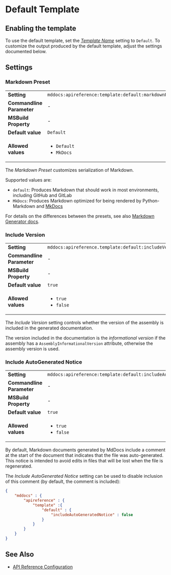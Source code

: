 # Default Template

## Enabling the template

To use the default template, set the [*Template Name*](../README.md#template-name) setting to `Default`.
To customize the output produced by the default template, adjust the settings documented below.

## Settings

### Markdown Preset

<table>
    <tr>
        <td><b>Setting</b></td>
        <td><code>mddocs:apireference:template:default:markdownPreset</code></td>
    </tr>
    <tr>
        <td><b>Commandline Parameter</b></td>
        <td>-</td>
    </tr>
    <tr>
        <td><b>MSBuild Property</b></td>
        <td>-</td>
    </tr>
    <tr>
        <td><b>Default value</b></td>
        <td><code>Default</code></td>
    </tr>
    <tr>
        <td><b>Allowed values</b></td>
        <td>
            <ul>
                <li><code>Default</code></li>
                <li><code>MkDocs</code></li>
            </ul>
        </td>
    </tr>
</table>

The *Markdown Preset* customizes serialization of Markdown.

Supported values are:

- `default`: Produces Markdown that should work in most environments, including GitHub and GitLab
- `MkDocs`: Produces Markdown optimized for being rendered by Python-Markdown and [MkDocs](https://www.mkdocs.org/)

For details on the differences between the presets, see also [Markdown Generator docs](https://github.com/ap0llo/markdown-generator/blob/master/docs/apireference/Grynwald/MarkdownGenerator/MdSerializationOptions/Presets/index.md).

### Include Version

<table>
    <tr>
        <td><b>Setting</b></td>
        <td><code>mddocs:apireference.template:default:includeVersion</code></td>
    </tr>
    <tr>
        <td><b>Commandline Parameter</b></td>
        <td>-</td>
    </tr>
    <tr>
        <td><b>MSBuild Property</b></td>
        <td>-</td>
    </tr>
    <tr>
        <td><b>Default value</b></td>
        <td><code>true</code></td>
    </tr>
    <tr>
        <td><b>Allowed values</b></td>
        <td>
            <ul>
                <li><code>true</code></li>
                <li><code>false</code></li>
            </ul>
        </td>
    </tr>
</table>

The *Include Version* setting controls whether the version of the assembly is included in the generated documentation.

The version included in the documentation is the *informational version* if the assembly has a `AssemblyInformationalVersion` attribute, otherwise the assembly version is used.

### Include AutoGenerated Notice

<table>
    <tr>
        <td><b>Setting</b></td>
        <td><code>mddocs:apireference:template:default:includeAutoGeneratedNotice</code></td>
    </tr>
    <tr>
        <td><b>Commandline Parameter</b></td>
        <td>-</td>
    </tr>
    <tr>
        <td><b>MSBuild Property</b></td>
        <td>-</td>
    </tr>
    <tr>
        <td><b>Default value</b></td>
        <td><code>true</code></td>
    </tr>
    <tr>
        <td><b>Allowed values</b></td>
        <td>
            <ul>
                <li><code>true</code></li>
                <li><code>false</code></li>
            </ul>
        </td>
    </tr>
</table>

By default, Markdown documents generated by MdDocs include a comment at the start of the document that indicates that the file was auto-generated.
This notice is intended to avoid edits in files that will be lost when the file is regenerated.

The *Include AutoGenerated Notice* setting can be used to disable inclusion of this comment (by default, the comment is included):

```json
{
    "mddocs" : {
        "apireference" : {
            "template" :{
                "default" : {
                    "includeAutoGeneratedNotice" : false
                }
            }
        }
    }
}
```

## See Also

- [API Reference Configuration](../README.md)
